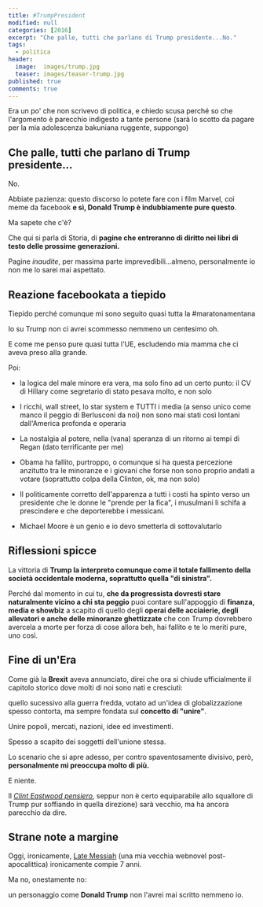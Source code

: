 ```yaml
---
title: #TrumpPresident
modified: null
categories: [2016]
excerpt: "Che palle, tutti che parlano di Trump presidente...No."
tags:
  - politica
header: 
  image:  images/trump.jpg
  teaser: images/teaser-trump.jpg
published: true
comments: true
---
```


Era un po' che non scrivevo di politica, e chiedo scusa perché so che l'argomento è parecchio indigesto a tante persone (sarà lo scotto da pagare per la mia adolescenza bakuniana ruggente, suppongo)

## Che palle, tutti che parlano di Trump presidente...

No.

Abbiate pazienza: questo discorso lo potete fare con i film Marvel, coi meme da facebook **e sì, Donald Trump è indubbiamente pure questo**.

Ma sapete che c'è?

Che qui si parla di Storia, di **pagine che entreranno di diritto nei libri di testo delle prossime generazioni.**

Pagine _inaudite_, per massima parte imprevedibili...almeno, personalmente io non me lo sarei mai aspettato.

## Reazione facebookata a tiepido

Tiepido perché comunque mi sono seguito quasi tutta la #maratonamentana

Io su Trump non ci avrei scommesso nemmeno un centesimo oh.

E come me penso pure quasi tutta l'UE, escludendo mia mamma che ci aveva preso alla grande.

Poi:

- la logica del male minore era vera, ma solo fino ad un certo punto: il CV di Hillary come segretario di stato pesava molto, e non solo

- I ricchi, wall street, lo star system e TUTTI i media (a senso unico come manco il peggio di Berlusconi da noi) non sono mai stati così lontani dall'America profonda e operaria

- La nostalgia al potere, nella (vana) speranza di un ritorno ai tempi di Regan (dato terrificante per me)

- Obama ha fallito, purtroppo, o comunque si ha questa percezione anzitutto tra le minoranze e i giovani che forse non sono proprio andati a votare (soprattutto colpa della Clinton, ok, ma non solo)

- Il politicamente corretto dell'apparenza a tutti i costi ha spinto verso un presidente che le donne le "prende per la fica", i musulmani li schifa a prescindere e che deporterebbe i messicani.

- Michael Moore è un genio e io devo smetterla di sottovalutarlo

## Riflessioni spicce

La vittoria di **Trump la interpreto comunque come il totale fallimento della società occidentale moderna, soprattutto quella "di sinistra".**

Perché dal momento in cui tu, **che da progressista dovresti stare naturalmente vicino a chi sta peggio** puoi contare sull'appoggio di **finanza, media e showbiz** a scapito di quello degli **operai delle acciaierie, degli allevatori e anche delle minoranze ghettizzate** che con Trump dovrebbero avercela a morte per forza di cose allora beh, hai fallito e te lo meriti pure, uno così.

## Fine di un'Era

Come già la **Brexit** aveva annunciato, direi che ora si chiude ufficialmente il capitolo storico dove molti di noi sono nati e cresciuti:

quello sucessivo alla guerra fredda, votato ad un'idea di globalizzazione spesso contorta, ma sempre fondata sul **concetto di "unire"**.

Unire popoli, mercati, nazioni, idee ed investimenti.

Spesso a scapito dei soggetti dell'unione stessa.

Lo scenario che si apre adesso, per contro spaventosamente divisivo, però, **personalmente mi preoccupa molto di più.**

E niente.

Il [_Clint Eastwood pensiero_](http://www.esquire.com/entertainment/a46893/double-trouble-clint-and-scott-eastwood/), seppur non è certo equiparabile allo squallore di Trump pur soffiando in quella direzione) sarà vecchio, ma ha ancora parecchio da dire.

## Strane note a margine

Oggi, ironicamente, [Late Messiah](http://xabacadabra.com/progetti/late-messiah/) (una mia vecchia webnovel post-apocalittica) ironicamente compie 7 anni.

Ma no, onestamente no:

un personaggio come **Donald Trump** non l'avrei mai scritto nemmeno io.
